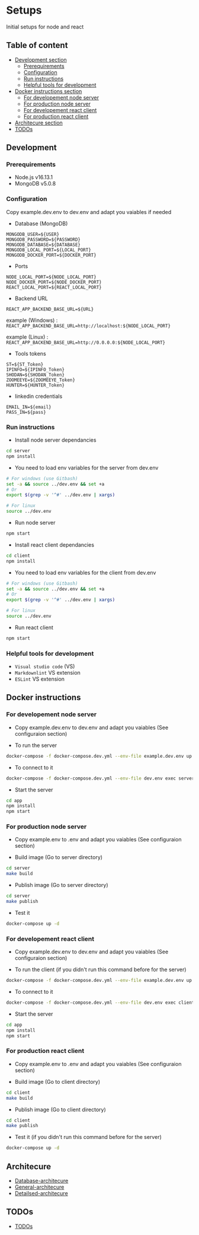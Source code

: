 # Setups

Initial setups for node and react

## Table of content

- [Development section](#development)
  - [Prerequirements](#prerequirements)
  - [Configuration](#configuration)
  - [Run instructions](#run-instructions)
  - [Helpful tools for development](#helpful-tools-for-development)
- [Docker instructions section](#docker-instructions)
  - [For developement node server](#for-developement-node-server)
  - [For production node server](#for-production-node-server)
  - [For developement react client](#for-developement-react-client)
  - [For production react client](#for-production-react-client)
- [Architecure section](#architecure)
- [TODOs](#todos)

## Development

### Prerequirements

- Node.js v16.13.1
- MongoDB v5.0.8

### Configuration

Copy example.dev.env to dev.env and adapt you vaiables if needed

- Database (MongoDB)

```env
MONGODB_USER=${USER}
MONGODB_PASSWORD=${PASSWORD}
MONGODB_DATABASE=${DATABASE}
MONGODB_LOCAL_PORT=${LOCAL_PORT}
MONGODB_DOCKER_PORT=${DOCKER_PORT}
```

- Ports

```env
NODE_LOCAL_PORT=${NODE_LOCAL_PORT}
NODE_DOCKER_PORT=${NODE_DOCKER_PORT}
REACT_LOCAL_PORT=${REACT_LOCAL_PORT}
```

- Backend URL

```env
REACT_APP_BACKEND_BASE_URL=${URL}
```

example (Windows) : `REACT_APP_BACKEND_BASE_URL=http://localhost:${NODE_LOCAL_PORT}`

example (Linux) : `REACT_APP_BACKEND_BASE_URL=http://0.0.0.0:${NODE_LOCAL_PORT}`

- Tools tokens

```env
ST=${ST_Token}
IPINFO=${IPINFO_Token}
SHODAN=${SHODAN_Token}
ZOOMEEYE=${ZOOMEEYE_Token}
HUNTER=${HUNTER_Token}
```

- linkedin credentials

```env
EMAIL_IN=${email}
PASS_IN=${pass}
```

### Run instructions

- Install node server dependancies

```sh
cd server
npm install
```

- You need to load env variables for the server from dev.env

```sh
# For windows (use Gitbash)
set -a && source ../dev.env && set +a
# Or
export $(grep -v '^#' ../dev.env | xargs)

# For linux
source ../dev.env

```

- Run node server

```sh
npm start
```

- Install react client dependancies

```sh
cd client
npm install
```

- You need to load env variables for the client from dev.env

```sh
# For windows (use Gitbash)
set -a && source ../dev.env && set +a
# Or
export $(grep -v '^#' ../dev.env | xargs)

# For linux
source ../dev.env

```

- Run react client

```sh
npm start
```

### Helpful tools for development

- `Visual studio code` (VS)
- `Markdownlint` VS extension
- `ESLint` VS extension

## Docker instructions

### For developement node server

- Copy example.dev.env to dev.env and adapt you vaiables (See configuraion section)

- To run the server

```sh
docker-compose -f docker-compose.dev.yml --env-file example.dev.env up -d
```

- To connect to it

```sh
docker-compose -f docker-compose.dev.yml --env-file dev.env exec server /bin/bash
```

- Start the server

```sh
cd app
npm install
npm start
```

### For production node server

- Copy example.env to .env and adapt you vaiables (See configuraion section)

- Build image (Go to server directory)

```sh
cd server
make build
```

- Publish image (Go to server directory)

```sh
cd server
make publish
```

- Test it

```sh
docker-compose up -d
```

### For developement react client

- Copy example.dev.env to dev.env and adapt you vaiables (See configuraion section)

- To run the client (if you didn't run this command before for the server)

```sh
docker-compose -f docker-compose.dev.yml --env-file example.dev.env up -d
```

- To connect to it

```sh
docker-compose -f docker-compose.dev.yml --env-file dev.env exec client /bin/bash
```

- Start the server

```sh
cd app
npm install
npm start
```

### For production react client

- Copy example.env to .env and adapt you vaiables (See configuraion section)

- Build image (Go to client directory)

```sh
cd client
make build
```

- Publish image (Go to client directory)

```sh
cd client
make publish
```

- Test it (if you didn't run this command before for the server)

```sh
docker-compose up -d
```

## Architecure

- [Database-architecure](./docs/database_arch.drawio)
- [General-architecure](./docs/general_arch.drawio)
- [Detailsed-architecure](./docs/detailsed_arch.drawio)

## TODOs

- [TODOs](./docs/TODOs.md)
